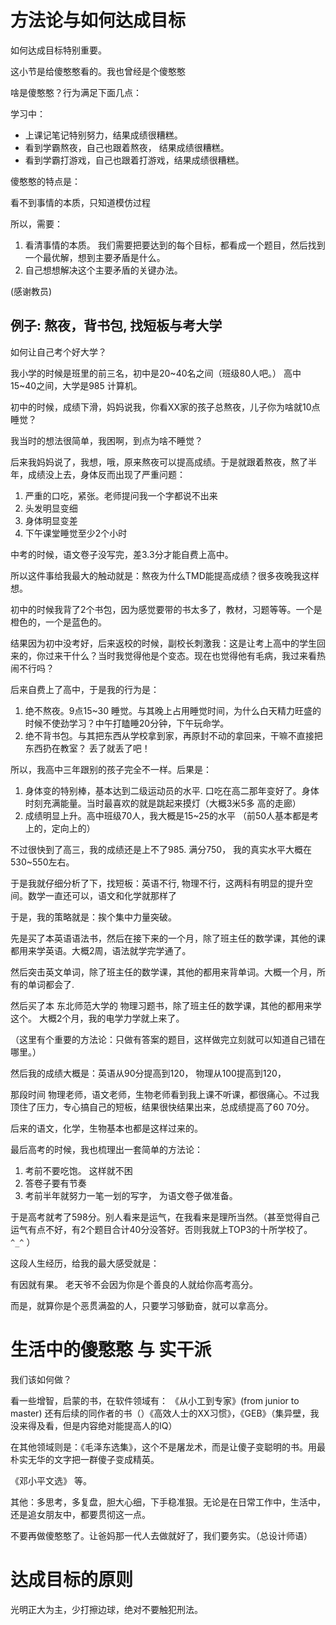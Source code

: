 # 方法论与如何达成目标

如何达成目标特别重要。

这小节是给傻憨憨看的。我也曾经是个傻憨憨

啥是傻憨憨？行为满足下面几点：

学习中：

- 上课记笔记特别努力，结果成绩很糟糕。
- 看到学霸熬夜，自己也跟着熬夜， 结果成绩很糟糕。
- 看到学霸打游戏，自己也跟着打游戏，结果成绩很糟糕。

傻憨憨的特点是：

看不到事情的本质，只知道模仿过程

所以，需要：

1. 看清事情的本质。 我们需要把要达到的每个目标，都看成一个题目，然后找到一个最优解，想到主要矛盾是什么。
2. 自己想想解决这个主要矛盾的关键办法。

(感谢教员)

## 例子: 熬夜，背书包, 找短板与考大学

如何让自己考个好大学？

我小学的时候是班里的前三名，初中是20~40名之间（班级80人吧。） 高中15~40之间，大学是985 计算机。

初中的时候，成绩下滑，妈妈说我，你看XX家的孩子总熬夜，儿子你为啥就10点睡觉？

我当时的想法很简单，我困啊，到点为啥不睡觉？

后来我妈妈说了，我想，哦，原来熬夜可以提高成绩。于是就跟着熬夜，熬了半年，成绩没上去，身体反而出现了严重问题：

1. 严重的口吃，紧张。老师提问我一个字都说不出来
2. 头发明显变细
3. 身体明显变差
4. 下午课堂睡觉至少2个小时

中考的时候，语文卷子没写完，差3.3分才能自费上高中。

所以这件事给我最大的触动就是：熬夜为什么TMD能提高成绩？很多夜晚我这样想。

初中的时候我背了2个书包，因为感觉要带的书太多了，教材，习题等等。一个是橙色的，一个是蓝色的。

结果因为初中没考好，后来返校的时候，副校长刺激我：这是让考上高中的学生回来的，你过来干什么？当时我觉得他是个变态。现在也觉得他有毛病，我过来看热闹不行吗？

后来自费上了高中，于是我的行为是：

1. 绝不熬夜。9点15~30 睡觉。与其晚上占用睡觉时间，为什么白天精力旺盛的时候不使劲学习？中午打瞌睡20分钟，下午玩命学。
2. 绝不背书包。与其把东西从学校拿到家，再原封不动的拿回来，干嘛不直接把东西扔在教室？ 丢了就丢了吧！

所以，我高中三年跟别的孩子完全不一样。后果是：

1. 身体变的特别棒，基本达到二级运动员的水平. 口吃在高二那年变好了。身体时刻充满能量。当时最喜欢的就是跳起来摸灯（大概3米5多 高的走廊）
2. 成绩明显上升。高中班级70人，我大概是15~25的水平 （前50人基本都是考上的，定向上的）

不过很快到了高三，我的成绩还是上不了985. 满分750， 我的真实水平大概在530~550左右。

于是我就仔细分析了下，找短板：英语不行, 物理不行，这两科有明显的提升空间。数学一直还可以，语文和化学就那样了

于是，我的策略就是：挨个集中力量突破。

先是买了本英语语法书，然后在接下来的一个月，除了班主任的数学课，其他的课都用来学英语。大概2周，语法就学完学通了。

然后突击英文单词，除了班主任的数学课，其他的都用来背单词。大概一个月，所有的单词都会了.

然后买了本  东北师范大学的 物理习题书，除了班主任的数学课，其他的都用来学这个。 大概2个月，我的电学力学就上来了。

（这里有个重要的方法论：只做有答案的题目，这样做完立刻就可以知道自己错在哪里。）

然后我的成绩大概是：英语从90分提高到120， 物理从100提高到120，

那段时间 物理老师，语文老师，生物老师看到我上课不听课，都很痛心。不过我顶住了压力，专心搞自己的短板，结果很快结果出来，总成绩提高了60 70分。

后来的语文，化学，生物基本也都是这样过来的。

最后高考的时候，我也梳理出一套简单的方法论：

1. 考前不要吃饱。 这样就不困
2. 答卷子要有节奏
3. 考前半年就努力一笔一划的写字， 为语文卷子做准备。

于是高考就考了598分。别人看来是运气，在我看来是理所当然。（甚至觉得自己运气有点不好，有2个题目合计40分没答好。否则我就上TOP3的十所学校了。`^_^` ）

这段人生经历，给我的最大感受就是：

有因就有果。 老天爷不会因为你是个善良的人就给你高考高分。

而是，就算你是个恶贯满盈的人，只要学习够勤奋，就可以拿高分。

# 生活中的傻憨憨 与 实干派

我们该如何做？

看一些增智，启蒙的书，在软件领域有： 《从小工到专家》(from junior to master) 还有后续的同作者的书（）《高效人士的XX习惯》，《GEB》（集异壁，我没来得及看，但是内容绝对能提高人的IQ）

在其他领域则是：《毛泽东选集》，这个不是屠龙术，而是让傻子变聪明的书。用最朴实无华的文字把一群傻子变成精英。

《邓小平文选》 等。

其他：多思考，多复盘，胆大心细，下手稳准狠。无论是在日常工作中，生活中，还是追女朋友中，都要贯彻这一点。

不要再做傻憨憨了。让爸妈那一代人去做就好了，我们要务实。（总设计师语）

# 达成目标的原则

光明正大为主，少打擦边球，绝对不要触犯刑法。

